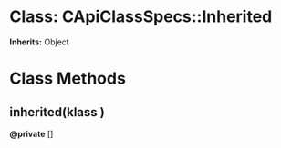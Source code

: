 # Class: CApiClassSpecs::Inherited
**Inherits:** Object
    



# Class Methods
## inherited(klass ) [](#method-c-inherited)
**@private** [] 


